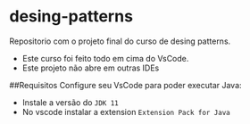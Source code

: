 # desing-patterns
Repositorio com o projeto final do curso de desing patterns.

- Este curso foi feito todo em cima do VsCode.
- Este projeto não abre em outras IDEs

##Requisitos
Configure seu VsCode para poder executar Java:

- Instale a versão do `JDK 11`
- No vscode instalar a extension `Extension Pack for Java`

